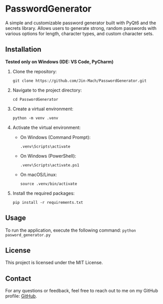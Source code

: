 # PasswordGenerator

A simple and customizable password generator built with PyQt6 and the secrets library.
Allows users to generate strong, random passwords with various options for length, character types, and custom character sets.

## Installation
**Tested only on Windows (IDE: VS Code, PyCharm)**
1. Clone the repository:
    ```
    git clone https://github.com/Jin-Mach/PasswordGenerator.git
    ```

2. Navigate to the project directory:
    ```
    cd PasswordGenerator
    ```

3. Create a virtual environment:
    ```
    python -m venv .venv
    ```

4. Activate the virtual environment:

   - On Windows (Command Prompt):
     ```
     .venv\Scripts\activate
     ```
   - On Windows (PowerShell):
     ```
     .venv\Scripts\activate.ps1
     ```
   - On macOS/Linux:
     ```
     source .venv/bin/activate
     ```

5. Install the required packages:
    ```
    pip install -r requirements.txt
    ```

## Usage
To run the application, execute the following command:
    ```
    python pasword_generator.py
    ```

## License
This project is licensed under the MIT License.

## Contact
For any questions or feedback, feel free to reach out to me on my GitHub profile: [GitHub](https://github.com/Jin-Mach).